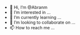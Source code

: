 - 👋 Hi, I’m @Abranm
- 👀 I’m interested in ...
- 🌱 I’m currently learning ...
- 💞️ I’m looking to collaborate on ...
- 📫 How to reach me ...

<!---
Abranm/Abranm is a ✨ special ✨ repository because its `README.md` (this file) appears on your GitHub profile.
You can click the Preview link to take a look at your changes.
--->
